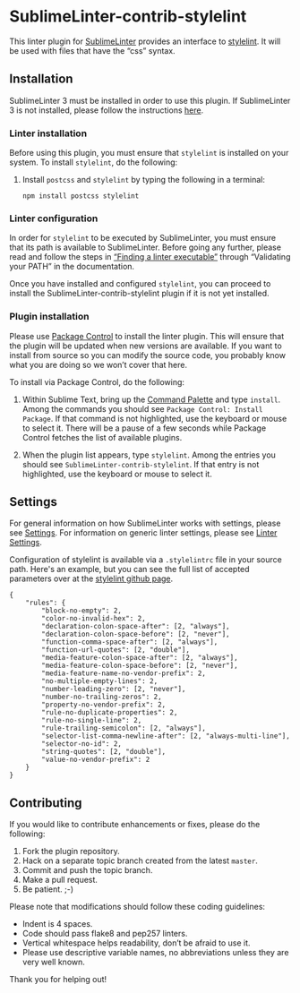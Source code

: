 SublimeLinter-contrib-stylelint
================================

This linter plugin for [SublimeLinter][docs] provides an interface to [stylelint][stylelint-github]. It will be used with files that have the “css” syntax.

## Installation
SublimeLinter 3 must be installed in order to use this plugin. If SublimeLinter 3 is not installed, please follow the instructions [here][installation].

### Linter installation
Before using this plugin, you must ensure that `stylelint` is installed on your system. To install `stylelint`, do the following:

1. Install `postcss` and `stylelint` by typing the following in a terminal:
   
   ```
   npm install postcss stylelint
   ```


### Linter configuration
In order for `stylelint` to be executed by SublimeLinter, you must ensure that its path is available to SublimeLinter. Before going any further, please read and follow the steps in [“Finding a linter executable”](http://sublimelinter.readthedocs.org/en/latest/troubleshooting.html#finding-a-linter-executable) through “Validating your PATH” in the documentation.

Once you have installed and configured `stylelint`, you can proceed to install the SublimeLinter-contrib-stylelint plugin if it is not yet installed.

### Plugin installation
Please use [Package Control][pc] to install the linter plugin. This will ensure that the plugin will be updated when new versions are available. If you want to install from source so you can modify the source code, you probably know what you are doing so we won’t cover that here.

To install via Package Control, do the following:

1. Within Sublime Text, bring up the [Command Palette][cmd] and type `install`. Among the commands you should see `Package Control: Install Package`. If that command is not highlighted, use the keyboard or mouse to select it. There will be a pause of a few seconds while Package Control fetches the list of available plugins.

1. When the plugin list appears, type `stylelint`. Among the entries you should see `SublimeLinter-contrib-stylelint`. If that entry is not highlighted, use the keyboard or mouse to select it.

## Settings
For general information on how SublimeLinter works with settings, please see [Settings][settings]. For information on generic linter settings, please see [Linter Settings][linter-settings].

Configuration of stylelint is available via a `.stylelintrc` file in your source path. Here's an example, but you can see the full list of accepted parameters over at the [stylelint github page][stylelint-github].
```
{
    "rules": {
        "block-no-empty": 2,
        "color-no-invalid-hex": 2,
        "declaration-colon-space-after": [2, "always"],
        "declaration-colon-space-before": [2, "never"],
        "function-comma-space-after": [2, "always"],
        "function-url-quotes": [2, "double"],
        "media-feature-colon-space-after": [2, "always"],
        "media-feature-colon-space-before": [2, "never"],
        "media-feature-name-no-vendor-prefix": 2,
        "no-multiple-empty-lines": 2,
        "number-leading-zero": [2, "never"],
        "number-no-trailing-zeros": 2,
        "property-no-vendor-prefix": 2,
        "rule-no-duplicate-properties": 2,
        "rule-no-single-line": 2,
        "rule-trailing-semicolon": [2, "always"],
        "selector-list-comma-newline-after": [2, "always-multi-line"],
        "selector-no-id": 2,
        "string-quotes": [2, "double"],
        "value-no-vendor-prefix": 2
    }
}

```


## Contributing
If you would like to contribute enhancements or fixes, please do the following:

1. Fork the plugin repository.
1. Hack on a separate topic branch created from the latest `master`.
1. Commit and push the topic branch.
1. Make a pull request.
1. Be patient.  ;-)

Please note that modifications should follow these coding guidelines:

- Indent is 4 spaces.
- Code should pass flake8 and pep257 linters.
- Vertical whitespace helps readability, don’t be afraid to use it.
- Please use descriptive variable names, no abbreviations unless they are very well known.

Thank you for helping out!

[docs]: http://sublimelinter.readthedocs.org
[installation]: http://sublimelinter.readthedocs.org/en/latest/installation.html
[locating-executables]: http://sublimelinter.readthedocs.org/en/latest/usage.html#how-linter-executables-are-located
[pc]: https://sublime.wbond.net/installation
[cmd]: http://docs.sublimetext.info/en/sublime-text-3/extensibility/command_palette.html
[settings]: http://sublimelinter.readthedocs.org/en/latest/settings.html
[linter-settings]: http://sublimelinter.readthedocs.org/en/latest/linter_settings.html
[inline-settings]: http://sublimelinter.readthedocs.org/en/latest/settings.html#inline-settings
[stylelint-github]: https://github.com/stylelint/stylelint
